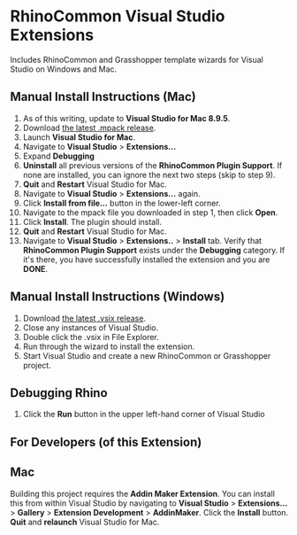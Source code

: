 # RhinoCommon Visual Studio Extensions

Includes RhinoCommon and Grasshopper template wizards for Visual Studio on Windows and Mac.

Manual Install Instructions (Mac)
---------------------------------

1. As of this writing, update to **Visual Studio for Mac 8.9.5**.
1. Download [the latest .mpack release](https://github.com/mcneel/RhinoVisualStudioExtension/releases).
1. Launch **Visual Studio for Mac**.
1. Navigate to **Visual Studio** > **Extensions...**
1. Expand **Debugging**
1. **Uninstall** all previous versions of the **RhinoCommon Plugin Support**.  If none are installed, you can ignore the next two steps (skip to step 9).
1. **Quit** and **Restart** Visual Studio for Mac.
1. Navigate to **Visual Studio** > **Extensions...** again.
1. Click **Install from file...** button in the lower-left corner.
1. Navigate to the mpack file you downloaded in step 1, then click **Open**.
1. Click **Install**.  The plugin should install.
1. **Quit** and **Restart** Visual Studio for Mac.
1. Navigate to **Visual Studio** > **Extensions..** > **Install** tab.  Verify that **RhinoCommon Plugin Support** exists under the **Debugging** category.  If it's there, you have successfully installed the extension and you are **DONE**.

Manual Install Instructions (Windows)
-------------------------------------

1. Download [the latest .vsix release](https://github.com/mcneel/RhinoVisualStudioExtension/releases).
2. Close any instances of Visual Studio.
3. Double click the .vsix in File Explorer.
4. Run through the wizard to install the extension.
5. Start Visual Studio and create a new RhinoCommon or Grasshopper project.

Debugging Rhino
---------------

1. Click the **Run** button in the upper left-hand corner of Visual Studio

For Developers (of this Extension)
--------------

## Mac
Building this project requires the **Addin Maker Extension**.  You can install this from within Visual Studio by navigating to **Visual Studio** > **Extensions...** > **Gallery** > **Extension Development** > **AddinMaker**.  Click the **Install** button.  **Quit** and **relaunch** Visual Studio for Mac.

